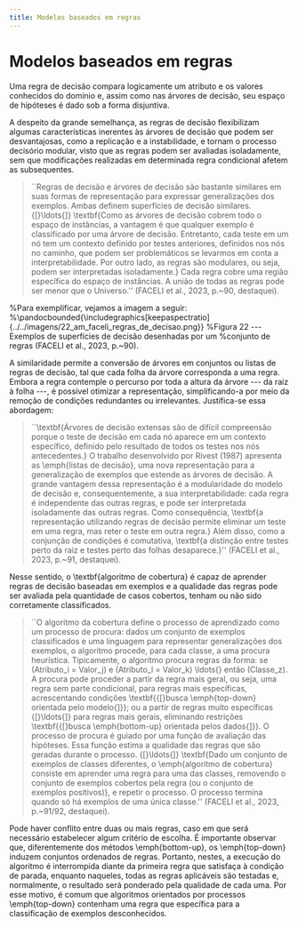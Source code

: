 ```yaml
---
title: Modelos baseados em regras
---
```


# Modelos baseados em regras

Uma regra de decisão compara logicamente um atributo e os valores
conhecidos do domínio e, assim como nas árvores de decisão, seu espaço
de hipóteses é dado sob a forma disjuntiva.

A despeito da grande semelhança, as regras de decisão flexibilizam
algumas características inerentes às árvores de decisão que podem ser
desvantajosas, como a replicação e a instabilidade, e tornam o processo
decisório modular, visto que as regras podem ser avaliadas isoladamente,
sem que modificações realizadas em determinada regra condicional afetem
as subsequentes.

> ``Regras de decisão e árvores de decisão são bastante similares em suas
	formas de representação para expressar generalizações dos exemplos.
	Ambas definem superfícies de decisão similares. {[}\ldots{]}
	\textbf{Como as árvores de decisão cobrem todo o espaço de instâncias, a
		vantagem é que qualquer exemplo é classificado por uma árvore de
		decisão. Entretanto, cada teste em um nó tem um contexto definido por
		testes anteriores, definidos nos nós no caminho, que podem ser
		problemáticos se levarmos em conta a interpretabilidade. Por outro lado,
		as regras são modulares, ou seja, podem ser interpretadas isoladamente.}
	Cada regra cobre uma região específica do espaço de instâncias. A união
	de todas as regras pode ser menor que o Universo.'' (FACELI et al.,
	2023, p.~90, destaquei).

%Para exemplificar, vejamos a imagem a seguir:
%\pandocbounded{\includegraphics[keepaspectratio]{../../imagens/22_am_faceli_regras_de_decisao.png}}
%Figura 22 --- Exemplos de superfícies de decisão desenhadas por um
%conjunto de regras (FACELI et al., 2023, p.~90).

A similaridade permite a conversão de árvores em conjuntos ou listas de
regras de decisão, tal que cada folha da árvore corresponda a uma regra.
Embora a regra contemple o percurso por toda a altura da árvore --- da
raiz à folha ---, é possível otimizar a representação, simplificando-a
por meio da remoção de condições redundantes ou irrelevantes.
Justifica-se essa abordagem:


>	``\textbf{Árvores de decisão extensas são de difícil compreensão porque
		o teste de decisão em cada nó aparece em um contexto específico,
		definido pelo resultado de todos os testes nos nós antecedentes.} O
	trabalho desenvolvido por Rivest (1987) apresenta as \emph{listas de
		decisão}, uma nova representação para a generalização de exemplos que
	estende as árvores de decisão. A grande vantagem dessa representação é a
	modularidade do modelo de decisão e, consequentemente, a sua
	interpretabilidade: cada regra é independente das outras regras, e pode
	ser interpretada isoladamente das outras regras. Como consequência,
	\textbf{a representação utilizando regras de decisão permite eliminar um
		teste em uma regra, mas reter o teste em outra regra.} Além disso, como
	a conjunção de condições é comutativa, \textbf{a distinção entre testes
		perto da raiz e testes perto das folhas desaparece.}'' (FACELI et al.,
	2023, p.~91, destaquei).

Nesse sentido, o \textbf{algoritmo de cobertura} é capaz de aprender
regras de decisão baseadas em exemplos e a qualidade das regras pode ser
avaliada pela quantidade de casos cobertos, tenham ou não sido
corretamente classificados.

>	``O algoritmo da cobertura define o processo de aprendizado como um
	processo de procura: dados um conjunto de exemplos classificados e uma
	linguagem para representar generalizações dos exemplos, o algoritmo
	procede, para cada classe, a uma procura heurística. Tipicamente, o
	algoritmo procura regras da forma: se \(Atributo_i = Valor_j\) e
	\(Atributo_l = Valor_k\) \ldots{} então \(Classe_z\). A procura pode
	proceder a partir da regra mais geral, ou seja, uma regra sem parte
	condicional, para regras mais específicas, acrescentando condições
	\textbf{{[}busca \emph{top-down} orientada pelo modelo{]}}; ou a partir
	de regras muito específicas {[}\ldots{]} para regras mais gerais,
	eliminando restrições \textbf{{[}busca \emph{bottom-up} orientada pelos
		dados{]}}. O processo de procura é guiado por uma função de avaliação
	das hipóteses. Essa função estima a qualidade das regras que são geradas
	durante o processo. {[}\ldots{]} \textbf{Dado um conjunto de exemplos de
		classes diferentes, o \emph{algoritmo de cobertura} consiste em aprender
		uma regra para uma das classes, removendo o conjunto de exemplos
		cobertos pela regra (ou o conjunto de exemplos positivos)}, e repetir o
	processo. O processo termina quando só há exemplos de uma única
	classe.'' (FACELI et al., 2023, p.~91/92, destaquei).

Pode haver conflito entre duas ou mais regras, caso em que será
necessário estabelecer algum critério de escolha. É importante observar
que, diferentemente dos métodos \emph{bottom-up}, os \emph{top-down}
induzem conjuntos ordenados de regras. Portanto, nestes, a execução do
algoritmo é interrompida diante da primeira regra que satisfaça à
condição de parada, enquanto naqueles, todas as regras aplicáveis são
testadas e, normalmente, o resultado será ponderado pela qualidade de
cada uma. Por esse motivo, é comum que algoritmos orientados por
processos \emph{top-down} contenham uma regra que específica para a
classificação de exemplos desconhecidos.
